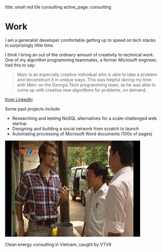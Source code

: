title: small red tile consulting
active_page: consulting

Work
==========

I am a generalist developer comfortable getting up to speed on tech stacks in surprisingly little time.

I think I bring an out of the ordinary amount of creativity to technical work. One of my algorithm programming teammates, a former Microsoft engineer, had this to say:

> Marc is an especially creative individual who is able to take a problem and deconstruct it in unique ways. This was helpful during my time with Marc on the Georgia Tech programming team, as he was able to come up with creative new algorithms for problems, on demand.

[from LinkedIn](http://www.linkedin.com/pub/marc-antoine-par%C3%A9/9/312/480)

Some past projects include

* Researching and testing NoSQL alternatives for a scale-challenged web startup
* Designing and building a social network from scratch to launch
* Automating processing of Microsoft Word documents (100s of pages)

![Consulting on VTV9](/static/images/20131015consulting.png)

Clean energy consulting in Vietnam, caught by VTV9